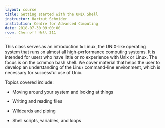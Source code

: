 ```yaml
---
layout: course
title: Getting started with the UNIX Shell
instructor: Hartmut Schmider
institution: Centre for Advanced Computing
date: 2018-07-30 09:00:00
room: Chernoff Hall 211
---
```


This class serves as an introduction to Linux, the UNIX-like operating system
that runs on almost all high-performance computing systems. It is intended for
users who have little or no experience with Unix or Linux. The focus is on the
common bash shell. We cover material that helps the user to develop an
understanding of the Linux command-line environment, which is necessary for
successful use of Unix.

Topics covered include:

* Moving around your system and looking at things

* Writing and reading files

* Wildcards and piping

* Shell scripts, variables, and loops
